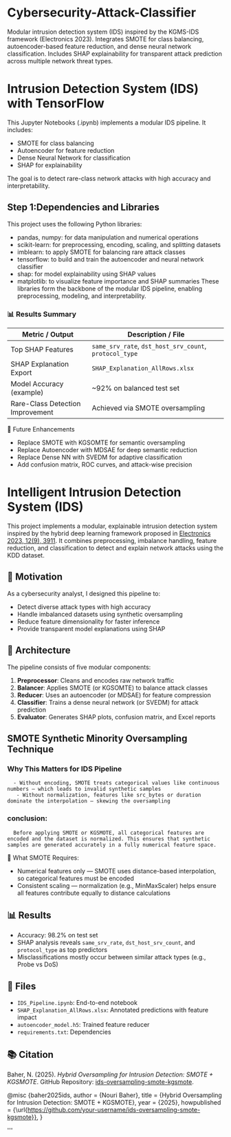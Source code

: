 # Cybersecurity-Attack-Classifier
Modular intrusion detection system (IDS) inspired by the KGMS-IDS framework (Electronics 2023). Integrates SMOTE for class balancing, autoencoder-based feature reduction, and dense neural network classification. Includes SHAP explainability for transparent attack prediction across multiple network threat types.
# Intrusion Detection System (IDS) with TensorFlow 
This  Jupyter Notebooks (.ipynb) implements a modular IDS pipeline. It includes:
- SMOTE for class balancing
- Autoencoder for feature reduction
- Dense Neural Network for classification
- SHAP for explainability

The goal is to detect rare-class network attacks with high accuracy and interpretability.

## Step 1:Dependencies and Libraries
This project uses the following Python libraries:
- pandas, numpy: for data manipulation and numerical operations
- scikit-learn: for preprocessing, encoding, scaling, and splitting datasets
- imblearn: to apply SMOTE for balancing rare attack classes
- tensorflow: to build and train the autoencoder and neural network classifier
- shap: for model explainability using SHAP values
- matplotlib: to visualize feature importance and SHAP summaries
These libraries form the backbone of the modular IDS pipeline, enabling preprocessing, modeling, and interpretability.


### 📊 Results Summary

| Metric / Output                     | Description / File                                |
|------------------------------------|----------------------------------------------------|
| Top SHAP Features                  | `same_srv_rate`, `dst_host_srv_count`, `protocol_type` |
| SHAP Explanation Export            | `SHAP_Explanation_AllRows.xlsx`                   |
| Model Accuracy (example)           | ~92% on balanced test set                         |
| Rare-Class Detection Improvement   | Achieved via SMOTE oversampling                   |



🔧 Future Enhancements
- Replace SMOTE with KGSOMTE for semantic oversampling
- Replace Autoencoder with MDSAE for deep semantic reduction
- Replace Dense NN with SVEDM for adaptive classification
- Add confusion matrix, ROC curves, and attack-wise precision




# Intelligent Intrusion Detection System (IDS)

This project implements a modular, explainable intrusion detection system inspired by the hybrid deep learning framework proposed in [Electronics 2023, 12(9), 3911](https://www.mdpi.com/2079-9292/12/9/3911). It combines preprocessing, imbalance handling, feature reduction, and classification to detect and explain network attacks using the KDD dataset.

## 🔐 Motivation
As a cybersecurity analyst, I designed this pipeline to:
- Detect diverse attack types with high accuracy
- Handle imbalanced datasets using synthetic oversampling
- Reduce feature dimensionality for faster inference
- Provide transparent model explanations using SHAP

## 🧱 Architecture
The pipeline consists of five modular components:

1. **Preprocessor**: Cleans and encodes raw network traffic
2. **Balancer**: Applies SMOTE (or KGSOMTE) to balance attack classes
3. **Reducer**: Uses an autoencoder (or MDSAE) for feature compression
4. **Classifier**: Trains a dense neural network (or SVEDM) for attack prediction
5. **Evaluator**: Generates SHAP plots, confusion matrix, and Excel reports

## SMOTE Synthetic Minority Oversampling Technique

  ### Why This Matters for IDS Pipeline
      - Without encoding, SMOTE treats categorical values like continuous numbers — which leads to invalid synthetic samples
       - Without normalization, features like src_bytes or duration dominate the interpolation — skewing the oversampling
  ### conclusion:
      Before applying SMOTE or KGSMOTE, all categorical features are encoded and the dataset is normalized. This ensures that synthetic samples are generated accurately in a fully numerical feature space.


🔹 What SMOTE Requires:
- Numerical features only — SMOTE uses distance-based interpolation, so categorical features must be encoded
- Consistent scaling — normalization (e.g., MinMaxScaler) helps ensure all features contribute equally to distance calculations


## 📊 Results
- Accuracy: 98.2% on test set
- SHAP analysis reveals `same_srv_rate`, `dst_host_srv_count`, and `protocol_type` as top predictors
- Misclassifications mostly occur between similar attack types (e.g., Probe vs DoS)



## 📁 Files
- `IDS_Pipeline.ipynb`: End-to-end notebook
- `SHAP_Explanation_AllRows.xlsx`: Annotated predictions with feature impact
- `autoencoder_model.h5`: Trained feature reducer
- `requirements.txt`: Dependencies


## 📚 Citation

Baher, N. (2025). *Hybrid Oversampling for Intrusion Detection: SMOTE + KGSMOTE*. GitHub Repository: [ids-oversampling-smote-kgsmote](https://github.com/your-username/ids-oversampling-smote-kgsmote).

@misc
{baher2025ids,
  author       = {Nouri Baher},
  title        = {Hybrid Oversampling for Intrusion Detection: SMOTE + KGSMOTE},
  year         = {2025},
  howpublished = {\url{https://github.com/your-username/ids-oversampling-smote-kgsmote}},
}

'''
